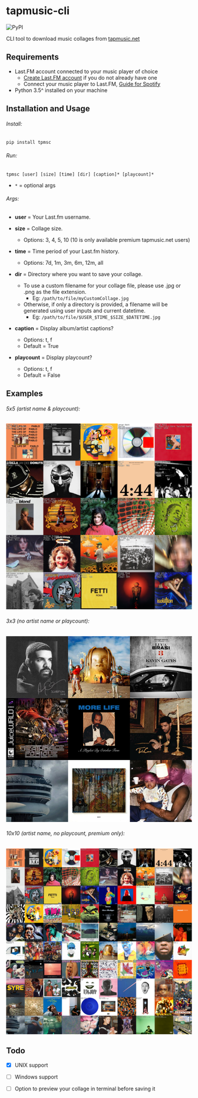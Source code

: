 # tapmusic-cli
![PyPI](https://img.shields.io/pypi/v/tpmsc?color=g)

CLI tool to download music collages from [tapmusic.net](https://tapmusic.net/)

## Requirements

-  Last.FM account connected to your music player of choice
   - [Create Last.FM account](https://www.last.fm/home) if you do not already have one
   - Connect your music player to Last.FM, [Guide for Spotify ](https://community.spotify.com/t5/FAQs/How-can-I-connect-Spotify-to-Last-fm/ta-p/4795301)
-  Python 3.5^ installed on your machine

## Installation and Usage

###### Install: 
`pip install tpmsc`

###### Run: 
`tpmsc [user] [size] [time] [dir] [caption]* [playcount]*`
   -  `*` = optional args

###### Args:
   -  **user** = Your Last.fm username.
   -  **size** = Collage size.
      -  Options: 3, 4, 5, 10 (10 is only available premium tapmusic.net users)
      
   -  **time** = Time period of your Last.fm history.
      -  Options: 7d, 1m, 3m, 6m, 12m, all
      
   -  **dir** = Directory where you want to save your collage.
      -  To use a custom filename for your collage file, please use .jpg or .png as the file extension.
         - Eg: `/path/to/file/myCustomCollage.jpg`
      -  Otherwise, if only a directory is provided, a filename will be generated using user inputs and current datetime.
         -  Eg: `/path/to/file/$USER_$TIME_$SIZE_$DATETIME.jpg`
         
   -  **caption** = Display album/artist captions? 
      -  Options: t, f
      -  Default = True
      
   -  **playcount** = Display playcount? 
      -  Options: t, f
      -  Default = False

## Examples
###### 5x5 (artist name & playcount):

![5x5](/images/5x5_playcount.jpg)

###### 3x3 (no artist name or playcount):

![3x3](/images/3x3.jpg)

###### 10x10 (artist name, no playcount, premium only):

![10x10](/images/10x10.jpg)

## Todo
- [x] UNIX support

- [ ] Windows support

- [ ] Option to preview your collage in terminal before saving it



